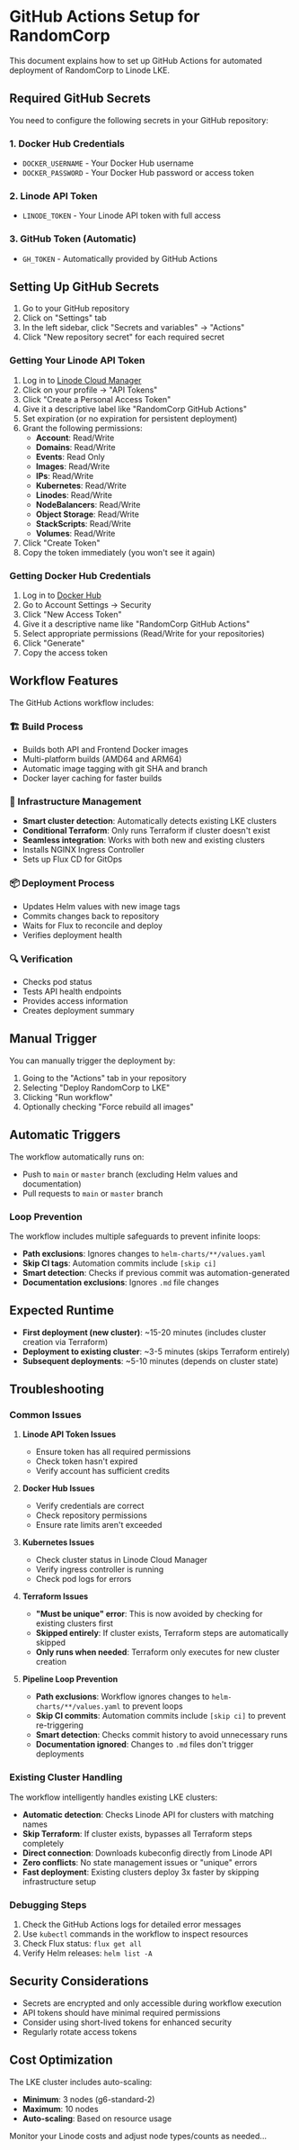 # GitHub Actions Setup for RandomCorp

This document explains how to set up GitHub Actions for automated deployment of RandomCorp to Linode LKE.

## Required GitHub Secrets

You need to configure the following secrets in your GitHub repository:

### 1. Docker Hub Credentials
- `DOCKER_USERNAME` - Your Docker Hub username
- `DOCKER_PASSWORD` - Your Docker Hub password or access token

### 2. Linode API Token
- `LINODE_TOKEN` - Your Linode API token with full access

### 3. GitHub Token (Automatic)
- `GH_TOKEN` - Automatically provided by GitHub Actions

## Setting Up GitHub Secrets

1. Go to your GitHub repository
2. Click on "Settings" tab
3. In the left sidebar, click "Secrets and variables" → "Actions"
4. Click "New repository secret" for each required secret

### Getting Your Linode API Token

1. Log in to [Linode Cloud Manager](https://cloud.linode.com/)
2. Click on your profile → "API Tokens"
3. Click "Create a Personal Access Token"
4. Give it a descriptive label like "RandomCorp GitHub Actions"
5. Set expiration (or no expiration for persistent deployment)
6. Grant the following permissions:
   - **Account**: Read/Write
   - **Domains**: Read/Write
   - **Events**: Read Only
   - **Images**: Read/Write
   - **IPs**: Read/Write
   - **Kubernetes**: Read/Write
   - **Linodes**: Read/Write
   - **NodeBalancers**: Read/Write
   - **Object Storage**: Read/Write
   - **StackScripts**: Read/Write
   - **Volumes**: Read/Write
7. Click "Create Token"
8. Copy the token immediately (you won't see it again)

### Getting Docker Hub Credentials

1. Log in to [Docker Hub](https://hub.docker.com/)
2. Go to Account Settings → Security
3. Click "New Access Token"
4. Give it a descriptive name like "RandomCorp GitHub Actions"
5. Select appropriate permissions (Read/Write for your repositories)
6. Click "Generate"
7. Copy the access token

## Workflow Features

The GitHub Actions workflow includes:

### 🏗️ Build Process
- Builds both API and Frontend Docker images
- Multi-platform builds (AMD64 and ARM64)
- Automatic image tagging with git SHA and branch
- Docker layer caching for faster builds

### 🚀 Infrastructure Management
- **Smart cluster detection**: Automatically detects existing LKE clusters
- **Conditional Terraform**: Only runs Terraform if cluster doesn't exist
- **Seamless integration**: Works with both new and existing clusters
- Installs NGINX Ingress Controller
- Sets up Flux CD for GitOps

### 📦 Deployment Process
- Updates Helm values with new image tags
- Commits changes back to repository
- Waits for Flux to reconcile and deploy
- Verifies deployment health

### 🔍 Verification
- Checks pod status
- Tests API health endpoints
- Provides access information
- Creates deployment summary

## Manual Trigger

You can manually trigger the deployment by:

1. Going to the "Actions" tab in your repository
2. Selecting "Deploy RandomCorp to LKE"
3. Clicking "Run workflow"
4. Optionally checking "Force rebuild all images"

## Automatic Triggers

The workflow automatically runs on:
- Push to `main` or `master` branch (excluding Helm values and documentation)
- Pull requests to `main` or `master` branch

### Loop Prevention
The workflow includes multiple safeguards to prevent infinite loops:
- **Path exclusions**: Ignores changes to `helm-charts/**/values.yaml`
- **Skip CI tags**: Automation commits include `[skip ci]` 
- **Smart detection**: Checks if previous commit was automation-generated
- **Documentation exclusions**: Ignores `.md` file changes

## Expected Runtime

- **First deployment (new cluster)**: ~15-20 minutes (includes cluster creation via Terraform)
- **Deployment to existing cluster**: ~3-5 minutes (skips Terraform entirely)
- **Subsequent deployments**: ~5-10 minutes (depends on cluster state)

## Troubleshooting

### Common Issues

1. **Linode API Token Issues**
   - Ensure token has all required permissions
   - Check token hasn't expired
   - Verify account has sufficient credits

2. **Docker Hub Issues**
   - Verify credentials are correct
   - Check repository permissions
   - Ensure rate limits aren't exceeded

3. **Kubernetes Issues**
   - Check cluster status in Linode Cloud Manager
   - Verify ingress controller is running
   - Check pod logs for errors

4. **Terraform Issues**
   - **"Must be unique" error**: This is now avoided by checking for existing clusters first
   - **Skipped entirely**: If cluster exists, Terraform steps are automatically skipped
   - **Only runs when needed**: Terraform only executes for new cluster creation

5. **Pipeline Loop Prevention**
   - **Path exclusions**: Workflow ignores changes to `helm-charts/**/values.yaml` to prevent loops
   - **Skip CI commits**: Automation commits include `[skip ci]` to prevent re-triggering
   - **Smart detection**: Checks commit history to avoid unnecessary runs
   - **Documentation ignored**: Changes to `.md` files don't trigger deployments

### Existing Cluster Handling

The workflow intelligently handles existing LKE clusters:
- **Automatic detection**: Checks Linode API for clusters with matching names
- **Skip Terraform**: If cluster exists, bypasses all Terraform steps completely
- **Direct connection**: Downloads kubeconfig directly from Linode API
- **Zero conflicts**: No state management issues or "unique" errors
- **Fast deployment**: Existing clusters deploy 3x faster by skipping infrastructure setup

### Debugging Steps

1. Check the GitHub Actions logs for detailed error messages
2. Use `kubectl` commands in the workflow to inspect resources
3. Check Flux status: `flux get all`
4. Verify Helm releases: `helm list -A`

## Security Considerations

- Secrets are encrypted and only accessible during workflow execution
- API tokens should have minimal required permissions
- Consider using short-lived tokens for enhanced security
- Regularly rotate access tokens

## Cost Optimization

The LKE cluster includes auto-scaling:
- **Minimum**: 3 nodes (g6-standard-2)
- **Maximum**: 10 nodes
- **Auto-scaling**: Based on resource usage

Monitor your Linode costs and adjust node types/counts as needed...
